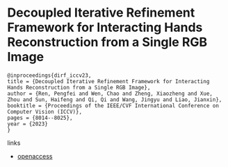 # Decoupled Iterative Refinement Framework for Interacting Hands Reconstruction from a Single RGB Image

```
@inproceedings{dirf_iccv23,
title = {Decoupled Iterative Refinement Framework for Interacting Hands Reconstruction from a Single RGB Image},
author = {Ren, Pengfei and Wen, Chao and Zheng, Xiaozheng and Xue, Zhou and Sun, Haifeng and Qi, Qi and Wang, Jingyu and Liao, Jianxin},
booktitle = {Proceedings of the IEEE/CVF International Conference on Computer Vision (ICCV)},
pages = {8014--8025},
year = {2023}
}
```

links
- [openaccess](http://openaccess.thecvf.com//content/ICCV2023/html/Ren_Decoupled_Iterative_Refinement_Framework_for_Interacting_Hands_Reconstruction_from_a_ICCV_2023_paper.html)
